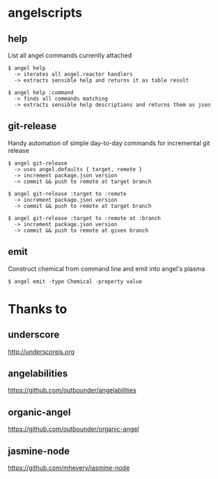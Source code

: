 # angelscripts

## help
List all angel commands currently attached

    $ angel help
      -> iterates all angel.reactor handlers
      -> extracts sensible help and returns it as table result

    $ angel help :command
      -> finds all commands matching 
      -> extracts sensible help descriptions and returns them as json

## git-release
Handy automation of simple day-to-day commands for incremental git release

    $ angel git-release
      -> uses angel.defaults { target, remote }
      -> increment package.json version
      -> commit && push to remote at target branch

    $ angel git-release :target to :remote
      -> increment package.json version
      -> commit && push to remote at target branch

    $ angel git-release :target to :remote at :branch
      -> increment package.json version
      -> commit && push to remote at given branch

## emit
Construct chemical from command line and emit into angel's plasma

    $ angel emit -type Chemical -property value


# Thanks to

## underscore 
http://underscorejs.org

## angelabilities
https://github.com/outbounder/angelabilities

## organic-angel
https://github.com/outbounder/organic-angel

## jasmine-node
https://github.com/mhevery/jasmine-node